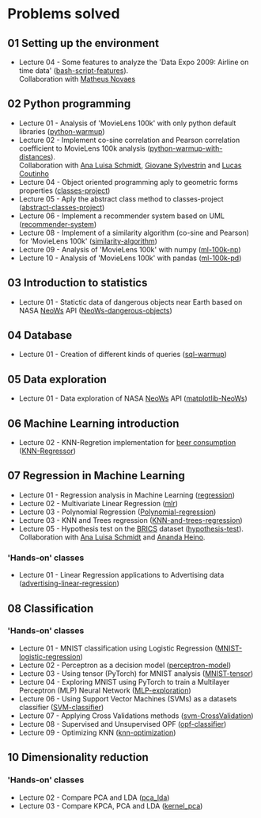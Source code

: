 # Problems solved

## 01 Setting up the environment

* Lecture 04 - Some features to analyze the 'Data Expo 2009: Airline on time data' ([bash-script-features](https://github.com/gus-phys/bash-script-features)).  
Collaboration with [Matheus Novaes](https://github.com/matheuspnovaes/lista-4)

## 02 Python programming

* Lecture 01 - Analysis of 'MovieLens 100k' with only python default libraries ([python-warmup](https://github.com/gus-phys/ai2-exercises-resolution/tree/main/02-programacao-python/aula1/python-warmup))
* Lecture 02 - Implement co-sine correlation and Pearson correlation coefficient to MovieLens 100k analysis ([python-warmup-with-distances](https://github.com/gus-phys/python-warmup-with-distances)).  
Collaboration with [Ana Luisa Schmidt](https://github.com/analuisaschmidt), [Giovane Sylvestrin](https://github.com/giovane-sylvestrin) and [Lucas Coutinho](https://github.com/lucas-coutinho/python-warmup)
* Lecture 04 - Object oriented programming aply to geometric forms properties ([classes-project](https://github.com/gus-phys/ai2-exercises-resolution/tree/main/02-programacao-python/aula4/classes-project))
* Lecture 05 - Aply the abstract class method to classes-project ([abstract-classes-project](https://github.com/gus-phys/ai2-exercises-resolution/tree/main/02-programacao-python/aula5/abstract-classes))
* Lecture 06 - Implement a recommender system based on UML ([recommender-system](https://github.com/gus-phys/ai2-exercises-resolution/tree/main/02-programacao-python/aula6/recommender-system))
* Lecture 08 - Implement of a similarity algorithm (co-sine and Pearson) for 'MovieLens 100k' ([similarity-algorithm](https://github.com/gus-phys/ai2-exercises-resolution/tree/main/02-programacao-python/aula8/similarity-algorithm))
* Lecture 09 - Analysis of 'MovieLens 100k' with numpy ([ml-100k-np](https://github.com/gus-phys/ai2-exercises-resolution/tree/main/02-programacao-python/aula9/ml-100k-np))
* Lecture 10 - Analysis of 'MovieLens 100k' with pandas ([ml-100k-pd](https://github.com/gus-phys/ai2-exercises-resolution/tree/main/02-programacao-python/aula10/ml-100k-pd))

## 03 Introduction to statistics

* Lecture 01 - Statictic data of dangerous objects near Earth based on NASA [NeoWs](https://api.nasa.gov/) API ([NeoWs-dangerous-objects](https://github.com/gus-phys/ai2-exercises-resolution/tree/main/03-introducao-a-estatistica/aula1/NeoWs))

## 04 Database

* Lecture 01 - Creation of different kinds of queries ([sql-warmup](https://github.com/gus-phys/AI2-resourses/tree/main/04-banco-de-dados/aula1/sql-warmup))

## 05 Data exploration

* Lecture 01 - Data exploration of NASA [NeoWs](https://api.nasa.gov/) API ([matplotlib-NeoWs](https://github.com/gus-phys/AI2-resourses/tree/main/05-exploracao-de-dados/aula1/matplotlib-NeoWs))

## 06 Machine Learning introduction

* Lecture 02 - KNN-Regretion implementation for [beer consumption](https://www.kaggle.com/dongeorge/beer-consumption-sao-paulo) ([KNN-Regressor](https://github.com/gus-phys/AI2-resourses/tree/main/06-introducao-ml/aula2/KNN-Regressor))

## 07 Regression in Machine Learning

* Lecture 01 - Regression analysis in Machine Learning ([regression](https://github.com/gus-phys/AI2-resourses/tree/main/07-ml-regressao/aula1/regression))
* Lecture 02 - Multivariate Linear Regression ([mlr](https://github.com/gus-phys/AI2-resourses/tree/main/07-ml-regressao/aula2/multivariative-linear-regression))
* Lecture 03 - Polynomial Regression ([Polynomial-regression](https://github.com/gus-phys/AI2-resourses/tree/main/07-ml-regressao/aula3/Polynomial-regression))
* Lecture 03 - KNN and Trees regression ([KNN-and-trees-regression](https://github.com/gus-phys/AI2-resourses/tree/main/07-ml-regressao/aula3/KNN-and-trees-regression))
* Lecture 05 - Hypothesis test on the [BRICS](https://www.kaggle.com/docstein/brics-world-bank-indicators) dataset ([hypothesis-test](https://github.com/gus-phys/BRICS-hypothesis-test)).
Collaboration with [Ana Luisa Schmidt](https://github.com/analuisaschmidt) and [Ananda Heino](https://github.com/anandaheino).

### 'Hands-on' classes

* Lecture 01 - Linear Regression applications to Advertising data ([advertising-linear-regression](https://github.com/gus-phys/AI2-resourses/tree/main/07-ml-regressao/aulas-praticas/aula1/linear-regression))

## 08 Classification

### 'Hands-on' classes

* Lecture 01 - MNIST classification using Logistic Regression ([MNIST-logistic-regression](https://github.com/gus-phys/AI2-resourses/tree/main/08-classificacao/aulas-praticas/aula1/regressao-logistica))
* Lecture 02 - Perceptron as a decision model ([perceptron-model](https://github.com/gus-phys/AI2-resourses/tree/main/08-classificacao/aulas-praticas/aula2/perceptron-model))
* Lecture 03 - Using tensor (PyTorch) for MNIST analysis ([MNIST-tensor](https://github.com/gus-phys/AI2-resourses/tree/main/08-classificacao/aulas-praticas/aula3/pytorch))
* Lecture 04 - Exploring MNIST using PyTorch to train a Multilayer Perceptron (MLP) Neural Network ([MLP-exploration](https://github.com/gus-phys/AI2-resourses/tree/main/08-classificacao/aulas-praticas/aula4/mlp-exploration))
* Lecture 06 - Using Support Vector Machines (SVMs) as a datasets classifier ([SVM-classifier](https://github.com/gus-phys/AI2-resourses/tree/main/08-classificacao/aulas-praticas/aula6/svm))
* Lecture 07 - Applying Cross Validations methods ([svm-CrossValidation](https://github.com/gus-phys/AI2-resourses/tree/main/08-classificacao/aulas-praticas/aula7/svm-CrossValidation))
* Lecture 08 - Supervised and Unsupervised OPF ([opf-classifier](https://github.com/gus-phys/AI2-resourses/tree/main/08-classificacao/aulas-praticas/aula8/opf))
* Lecture 09 - Optimizing KNN ([knn-optimization](https://github.com/gus-phys/AI2-resourses/tree/main/08-classificacao/aulas-praticas/aula9/knn-optimization))

## 10 Dimensionality reduction

### 'Hands-on' classes

* Lecture 02 - Compare PCA and LDA ([pca_lda](https://github.com/gus-phys/AI2-resourses/tree/main/10-reducao-dimensionalidade/aulas-praticas/aula2/pca_lda))
* Lecture 03 - Compare KPCA, PCA and LDA ([kernel_pca](https://github.com/gus-phys/AI2-resourses/tree/main/10-reducao-dimensionalidade/aulas-praticas/aula2/kernel_pca))

